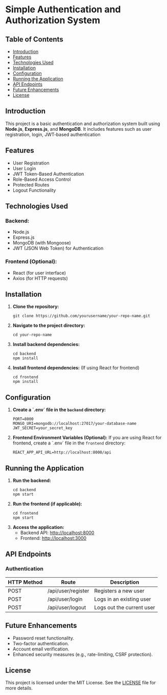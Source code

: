 <body>
    <h1>Simple Authentication and Authorization System</h1>

  <h2>Table of Contents</h2>
    <ul>
        <li><a href="#introduction">Introduction</a></li>
        <li><a href="#features">Features</a></li>
        <li><a href="#technologies-used">Technologies Used</a></li>
        <li><a href="#installation">Installation</a></li>
        <li><a href="#configuration">Configuration</a></li>
        <li><a href="#running-the-application">Running the Application</a></li>
        <li><a href="#api-endpoints">API Endpoints</a></li>
        <li><a href="#future-enhancements">Future Enhancements</a></li>
        <li><a href="#license">License</a></li>
    </ul>

  <h2 id="introduction">Introduction</h2>
    <p>This project is a basic authentication and authorization system built using <strong>Node.js</strong>, <strong>Express.js</strong>, and <strong>MongoDB</strong>. It includes features such as user registration, login, JWT-based authentication</p>

  <h2 id="features">Features</h2>
    <ul>
        <li>User Registration</li>
        <li>User Login</li>
        <li>JWT Token-Based Authentication</li>
        <li>Role-Based Access Control</li>
        <li>Protected Routes</li>
        <li>Logout Functionality</li>
    </ul>

  <h2 id="technologies-used">Technologies Used</h2>
    <h3>Backend:</h3>
    <ul>
        <li>Node.js</li>
        <li>Express.js</li>
        <li>MongoDB (with Mongoose)</li>
        <li>JWT (JSON Web Token) for Authentication</li>
    </ul>

  <h3>Frontend (Optional):</h3>
    <ul>
        <li>React (for user interface)</li>
        <li>Axios (for HTTP requests)</li>
    </ul>

  <h2 id="installation">Installation</h2>
    <ol>
        <li><strong>Clone the repository:</strong>
            <pre><code>git clone https://github.com/yourusername/your-repo-name.git</code></pre>
        </li>
        <li><strong>Navigate to the project directory:</strong>
            <pre><code>cd your-repo-name</code></pre>
        </li>
        <li><strong>Install backend dependencies:</strong>
            <pre><code>cd backend
npm install</code></pre>
        </li>
        <li><strong>Install frontend dependencies:</strong> (If using React for frontend)
            <pre><code>cd frontend
npm install</code></pre>
        </li>
    </ol>

  <h2 id="configuration">Configuration</h2>
    <ol>
        <li><strong>Create a `.env` file in the <code>backend</code> directory:</strong>
            <pre><code>PORT=8000
MONGO_URI=mongodb://localhost:27017/your-database-name
JWT_SECRET=your_secret_key</code></pre>
        </li>
        <li><strong>Frontend Environment Variables (Optional):</strong> If you are using React for frontend, create a `.env` file in the <code>frontend</code> directory:
            <pre><code>REACT_APP_API_URL=http://localhost:8000/api</code></pre>
        </li>
    </ol>

  <h2 id="running-the-application">Running the Application</h2>
    <ol>
        <li><strong>Run the backend:</strong>
            <pre><code>cd backend
npm start</code></pre>
        </li>
        <li><strong>Run the frontend (if applicable):</strong>
            <pre><code>cd frontend
npm start</code></pre>
        </li>
        <li><strong>Access the application:</strong>
            <ul>
                <li>Backend API: <a href="http://localhost:8000" target="_blank">http://localhost:8000</a></li>
                <li>Frontend: <a href="http://localhost:3000" target="_blank">http://localhost:3000</a></li>
            </ul>
        </li>
    </ol>

  <h2 id="api-endpoints">API Endpoints</h2>
    <h3>Authentication</h3>
    <table>
        <thead>
            <tr>
                <th>HTTP Method</th>
                <th>Route</th>
                <th>Description</th>
            </tr>
        </thead>
        <tbody>
            <tr>
                <td>POST</td>
                <td>/api/user/register</td>
                <td>Registers a new user</td>
            </tr>
            <tr>
                <td>POST</td>
                <td>/api/user/login</td>
                <td>Logs in an existing user</td>
            </tr>
            <tr>
                <td>POST</td>
                <td>/api/user/logout</td>
                <td>Logs out the current user</td>
            </tr>
        </tbody>
    </table>

  <h2 id="future-enhancements">Future Enhancements</h2>
    <ul>
        <li>Password reset functionality.</li>
        <li>Two-factor authentication.</li>
        <li>Account email verification.</li>
        <li>Enhanced security measures (e.g., rate-limiting, CSRF protection).</li>
    </ul>

  <h2 id="license">License</h2>
    <p>This project is licensed under the MIT License. See the <a href="LICENSE">LICENSE</a> file for more details.</p>
</body>
</html>
